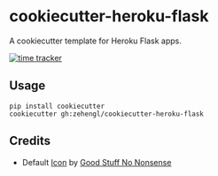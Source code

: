 # cookiecutter-heroku-flask

A cookiecutter template for Heroku Flask apps.

[![time tracker](https://wakatime.com/badge/github/zehengl/cookiecutter-heroku-flask.svg)](https://wakatime.com/badge/github/zehengl/cookiecutter-heroku-flask)

## Usage

    pip install cookiecutter
    cookiecutter gh:zehengl/cookiecutter-heroku-flask

## Credits

- Default [Icon](https://www.iconfinder.com/icons/811462/information_mark_question_sign_icon) by [Good Stuff No Nonsense](https://www.iconfinder.com/Field5)
